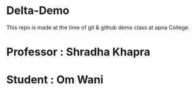 # Delta-Demo
This repo is made at the time of git &amp; github demo class at apna College.

# Professor : Shradha Khapra 

# Student : Om Wani 
